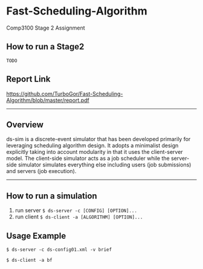 # Fast-Scheduling-Algorithm

Comp3100 Stage 2 Assignment

## How to run a Stage2
`TODO`

## Report Link
https://github.com/TurboGor/Fast-Scheduling-Algorithm/blob/master/report.pdf

---

## Overview
ds-sim is a discrete-event simulator that has been developed primarily for leveraging scheduling algorithm design. It adopts a minimalist design explicitly taking into account modularity in that it uses the client-server model. The client-side simulator acts as a job scheduler while the server-side simulator simulates everything else including users (job submissions) and servers (job execution).

---
## How to run a simulation
1. run server `$ ds-server -c [CONFIG] [OPTION]...`
2. run client `$ ds-client -a [ALGORITHM] [OPTION]...`

## Usage Example
`$ ds-server -c ds-config01.xml -v brief`

`$ ds-client -a bf`

